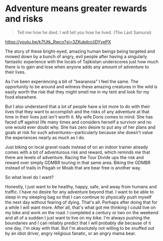 # Adventure means greater rewards and risks

> Tell me how he died. I will tell you how he lived. (The Last Samurai)

<https://youtu.be/k7fJtk_Rwco?si=3ZKukdcciiDYyePX>

The story of these bright-eyed, amazing human beings being targeted and mowed down by a bunch of angry, evil people after having a singularly fantastic experience with the locals of Tajikistan underscores just how much there is to gain and lose when anyone adds any amount of adventure to their lives.

As I've been experiencing a bit of "bearanoia" I feel the same. The opportunity to be around and witness these amazing creatures in the wild is easily worth the risk that they might smell me in my tent and look for my food elsewhere.

But I also understand that a lot of people have a lot more to do with their lives that they want to accomplish and the risks of any adventure at that time in their lives just isn't worth it. My wife Doris comes to mind. She has faced off against life many times and considers herself a survivor and no one would ever doubt why. She has zero desire to put any of her plans and goals at risk for such adventures—particularly because she doesn't value the experiences nearly as much as I do.

Just biking on local gravel roads instead of on an indoor trainer already comes with a bit of adventurous risk and reward, which reminds me that there are levels of adventure. Racing the Tour Divide ups the risk and reward over simply GDMBR touring in that same area. Biking the GDMBR instead of trails in Pisgah or Moab that are bear free is another way.

So what level do I want?

Honestly, I just want to be healthy, happy, safe, and away from humans and traffic. I have no desire for any adventure beyond that. I want to be able to sleep in my sleeping bag so that I can continue to physically push myself the next day without fearing of dying. That's all. Perhaps after doing that for a while I will want more. After all, that's what got me thinking I could live on my bike and work on the road. I completed a century or two on the weekend and all of a sudden I just want to live on my bike. I'm always pushing the boundaries and I can reliably predict that I will probably die because of it one day. I'm okay with that. But I'm absolutely not willing to be snuffed out by an idiot driver, angry religious fanatic, or an angry mama bear.
